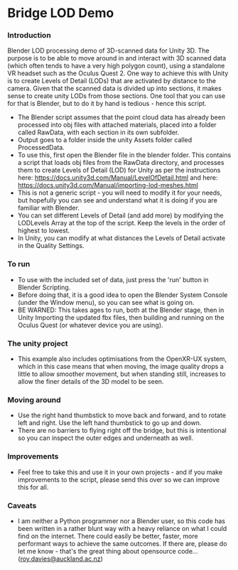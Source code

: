 # Bridge LOD Demo### IntroductionBlender LOD processing demo of 3D-scanned data for Unity 3D.  The purpose is to be able to move around in and interact with 3D scanned data (which often tends to have a very high polygon count), using a standalone VR headset such as the Oculus Quest 2.  One way to achieve this with Unity is to create Levels of Detail (LODs) that are activated by distance to the camera.  Given that the scanned data is divided up into sections, it makes sense to create unity LODs from those sections.  One tool that you can use for that is Blender, but to do it by hand is tedious - hence this script.* The Blender script assumes that the point cloud data has already been processed into obj files with attached materials, placed into a folder called RawData, with each section in its own subfolder.* Output goes to a folder inside the unity Assets folder called ProcessedData.* To use this, first open the Blender file in the blender folder.  This contains a script that loads obj files from the RawData directory, and processes them to create Levels of Detail (LOD) for Unity as per the instructions here: https://docs.unity3d.com/Manual/LevelOfDetail.html and here: https://docs.unity3d.com/Manual/importing-lod-meshes.html* This is not a generic script - you will need to modify it for your needs, but hopefully you can see and understand what it is doing if you are familiar with Blender.* You can set different Levels of Detail (and add more) by modifying the LODLevels Array at the top of the script.  Keep the levels in the order of highest to lowest.* In Unity, you can modify at what distances the Levels of Detail activate in the Quality Settings.### To run* To use with the included set of data, just press the 'run' button in Blender Scripting.* Before doing that, it is a good idea to open the Blender System Console (under the Window menu), so you can see what is going on.* BE WARNED: This takes ages to run, both at the Blender stage, then in Unity Importing the updated fbx files, then building and running on the Oculus Quest (or whatever device you are using).### The unity project* This example also includes optimisations from the OpenXR-UX system, which in this case means that when moving, the image quality drops a little to allow smoother movement, but when standing still, increases to allow the finer details of the 3D model to be seen.### Moving around* Use the right hand thumbstick to move back and forward, and to rotate left and right.  Use the left hand thumbstick to go up and down.* There are no barriers to flying right off the bridge, but this is intentional so you can inspect the outer edges and underneath as well.### Improvements* Feel free to take this and use it in your own projects - and if you make improvements to the script, please send this over so we can improve this for all.### Caveats* I am neither a Python programmer nor a Blender user, so this code has been written in a rather blunt way with a heavy reliance on what I could find on the internet.  There could easily be better, faster, more performant ways to achieve the same outcomes.  If there are, please do let me know - that's the great thing about opensource code... (roy.davies@auckland.ac.nz) 